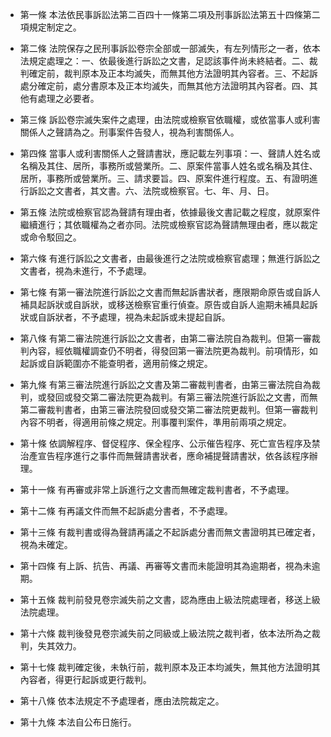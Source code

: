 * 第一條 本法依民事訴訟法第二百四十一條第二項及刑事訴訟法第五十四條第二項規定制定之。

* 第二條 法院保存之民刑事訴訟卷宗全部或一部滅失，有左列情形之一者，依本法規定處理之：一、依最後進行訴訟之文書，足認該事件尚未終結者。二、裁判確定前，裁判原本及正本均滅失，而無其他方法證明其內容者。三、不起訴處分確定前，處分書原本及正本均滅失，而無其他方法證明其內容者。四、其他有處理之必要者。

* 第三條 訴訟卷宗滅失案件之處理，由法院或檢察官依職權，或依當事人或利害關係人之聲請為之。刑事案件告發人，視為利害關係人。

* 第四條 當事人或利害關係人之聲請書狀，應記載左列事項：一、聲請人姓名或名稱及其住、居所，事務所或營業所。二、原案件當事人姓名或名稱及其住、居所，事務所或營業所。三、請求要旨。四、原案件進行程度。五、有證明進行訴訟之文書者，其文書。六、法院或檢察官。七、年、月、日。

* 第五條 法院或檢察官認為聲請有理由者，依據最後文書記載之程度，就原案件繼續進行；其依職權為之者亦同。法院或檢察官認為聲請無理由者，應以裁定或命令駁回之。

* 第六條 有進行訴訟之文書者，由最後進行之法院或檢察官處理；無進行訴訟之文書者，視為未進行，不予處理。

* 第七條 有第一審法院進行訴訟之文書而無起訴書狀者，應限期命原告或自訴人補具起訴狀或自訴狀，或移送檢察官重行偵查。原告或自訴人逾期未補具起訴狀或自訴狀者，不予處理，視為未起訴或未提起自訴。

* 第八條 有第二審法院進行訴訟之文書者，由第二審法院自為裁判。但第一審裁判內容，經依職權調查仍不明者，得發回第一審法院更為裁判。前項情形，如起訴或自訴範圍亦不能查明者，適用前條之規定。

* 第九條 有第三審法院進行訴訟之文書及第二審裁判書者，由第三審法院自為裁判，或發回或發交第二審法院更為裁判。有第三審法院進行訴訟之文書，而無第二審裁判書者，由第三審法院發回或發交第二審法院更裁判。但第一審裁判內容不明者，得適用前條之規定。刑事覆判案件，準用前兩項之規定。

* 第十條 依調解程序、督促程序、保全程序、公示催告程序、死亡宣告程序及禁治產宣告程序進行之事件而無聲請書狀者，應命補提聲請書狀，依各該程序辦理。

* 第十一條 有再審或非常上訴進行之文書而無確定裁判書者，不予處理。

* 第十二條 有再議文件而無不起訴處分書者，不予處理。

* 第十三條 有裁判書或得為聲請再議之不起訴處分書而無文書證明其已確定者，視為未確定。

* 第十四條 有上訴、抗告、再議、再審等文書而未能證明其為逾期者，視為未逾期。

* 第十五條 裁判前發見卷宗滅失前之文書，認為應由上級法院處理者，移送上級法院處理。

* 第十六條 裁判後發見卷宗滅失前之同級或上級法院之裁判者，依本法所為之裁判，失其效力。

* 第十七條 裁判確定後，未執行前，裁判原本及正本均滅失，無其他方法證明其內容者，得更行起訴或更行裁判。

* 第十八條 依本法規定不予處理者，應由法院裁定之。

* 第十九條 本法自公布日施行。


